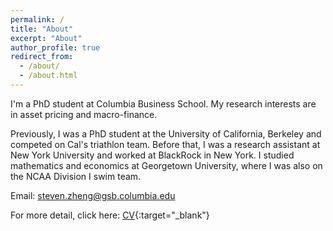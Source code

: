 ```yaml
---
permalink: /
title: "About"
excerpt: "About"
author_profile: true
redirect_from: 
  - /about/
  - /about.html
---
```



I'm a PhD student at Columbia Business School. My research interests are in asset pricing and macro-finance.

Previously, I was a PhD student at the University of California, Berkeley and competed on Cal's triathlon team. Before that, I was a research assistant at New York University and worked at BlackRock in New York. I studied mathematics and economics at Georgetown University, where I was also on the NCAA Division I swim team.

Email: [steven.zheng@gsb.columbia.edu](mailto:steven.zheng@gsb.columbia.edu)

For more detail, click here: [CV](https://stevenzheng1.github.io/files/zheng_cv.pdf){:target="_blank"}
